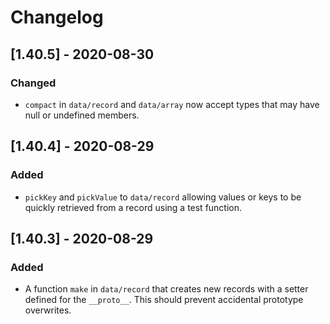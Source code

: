 # Changelog

## [1.40.5] - 2020-08-30

### Changed
- `compact` in `data/record` and `data/array` now accept types that may have
null or undefined members.

## [1.40.4] - 2020-08-29

### Added

- `pickKey` and `pickValue` to `data/record` allowing values or keys to be
quickly retrieved from a record using a test function.

## [1.40.3] - 2020-08-29

### Added 

- A function `make` in `data/record` that creates new records with a setter
defined for the `__proto__`. This should prevent accidental prototype 
overwrites.
